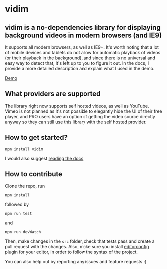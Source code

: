 # vidim
## vidim is a no-dependencies library for displaying background videos in modern browsers (and IE9)

It supports all modern browsers, as well as IE9+. It's worth noting that a lot of mobile devices and tablets do not allow for automatic playback of videos (or their playback in the background), and since there is no universal and easy way to detect that, it's left up to you to figure it out. In the docs, I provide a more detailed description and explain what I used in the demo.

[Demo](https://originalexe.github.io/vidim/)

## What providers are supported
The library right now supports self hosted videos, as well as YouTube. Vimeo is not planned as it's not possible to elegantly hide the UI of their free player, and PRO users have an option of getting the video source directly anyway so they can still use this library with the self hosted provider.

## How to get started?
`npm install vidim`

I would also suggest [reading the docs](https://originalexe.github.io/vidim/#docs)

## How to contribute
Clone the repo, run
```
npm install
```
followed by
```
npm run test
```
and
```
npm run devWatch
```
Then, make changes in the `src` folder, check that tests pass and create a pull request with the changes. Also, make sure you install [editorconfig](http://editorconfig.org/) plugin for your editor, in order to follow the syntax of the project.

You can also help out by reporting any issues and feature requests :)
